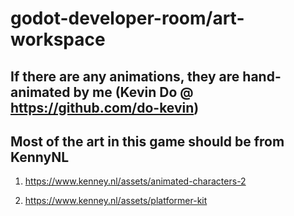 # godot-developer-room/art-workspace

## If there are any animations, they are hand-animated by me (Kevin Do @ https://github.com/do-kevin)

## Most of the art in this game should be from KennyNL

1. https://www.kenney.nl/assets/animated-characters-2

2. https://www.kenney.nl/assets/platformer-kit